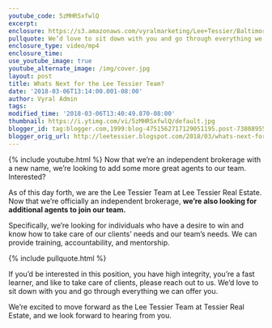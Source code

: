 ```yaml
---
youtube_code: 5zMHRSxfwlQ
excerpt:
enclosure: https://s3.amazonaws.com/vyralmarketing/Lee+Tessier/Baltimore+Real+Estate+Agent-+Whats+Next+for+the+Lee+Tessier+Team%253F.mp4
pullquote: We’d love to sit down with you and go through everything we can offer you.
enclosure_type: video/mp4
enclosure_time:
use_youtube_image: true
youtube_alternate_image: /img/cover.jpg
layout: post
title: Whats Next for the Lee Tessier Team?
date: '2018-03-06T13:14:00.001-08:00'
author: Vyral Admin
tags:
modified_time: '2018-03-06T13:40:49.870-08:00'
thumbnail: https://i.ytimg.com/vi/5zMHRSxfwlQ/default.jpg
blogger_id: tag:blogger.com,1999:blog-4751562717129051195.post-738089555277752158
blogger_orig_url: http://leetessier.blogspot.com/2018/03/whats-next-for-lee-tessier-team.html
---
```

{% include youtube.html %}
Now that we’re an independent brokerage with a new name, we’re looking to add some more great agents to our team. Interested?

As of this day forth, we are the Lee Tessier Team at Lee Tessier Real Estate. Now that we’re officially an independent brokerage, **we’re also looking for additional agents to join our team.**

Specifically, we’re looking for individuals who have a desire to win and know how to take care of our clients’ needs and our team’s needs. We can provide training, accountability, and mentorship.

{% include pullquote.html %}

If you’d be interested in this position, you have high integrity, you’re a fast learner, and like to take care of clients, please reach out to us. We’d love to sit down with you and go through everything we can offer you.  

 We’re excited to move forward as the Lee Tessier Team at Tessier Real Estate, and we look forward to hearing from you.
